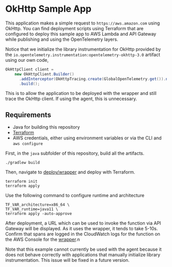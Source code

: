 # OkHttp Sample App

This application makes a simple request to `https://aws.amazon.com` using OkHttp. You can find
deployment scripts using Terraform that are configured to deploy this sample app to AWS Lambda and
API Gateway while publishing and using the OpenTelemetry layers.

Notice that we initialize the library instrumentation for OkHttp provided by the
`io.opentelemetry.instrumentation:opentelemetry-okhttp-3.0` artifact using our own code,

```java
OkHttpClient client = 
    new OkHttpClient.Builder()
      .addInterceptor(OkHttpTracing.create(GlobalOpenTelemetry.get()).newInterceptor())
      .build();
```

This is to allow the application to be deployed with the wrapper and still trace the OkHttp client.
If using the agent, this is unnecessary.

## Requirements

- Java for building this repository
- [Terraform](https://www.terraform.io/downloads.html)
- AWS credentials, either using environment variables or via the CLI and `aws configure`

First, in the `java` subfolder of this repository, build all the artifacts.

```
./gradlew build
```

Then, navigate to [deploy/wrapper](./deploy/wrapper) and deploy with Terraform.

```
terraform init
terraform apply
```

Use the following command to configure runtime and architecture

```
TF_VAR_architecture=x86_64 \
TF_VAR_runtime=java11 \
terraform apply -auto-approve
```

After deployment, a URL which can be used to invoke the function via API Gateway will be displayed. As it uses the 
wrapper, it tends to take 5-10s. Confirm that spans are logged in the CloudWatch logs for the function on the AWS Console for the
[wrapper](https://console.aws.amazon.com/cloudwatch/home?region=us-east-1#logsV2:log-groups/log-group/$252Faws$252Flambda$252Fhello-awssdk-java-wrapper).n

Note that this example cannot currently be used with the agent because it does not behave correctly
with applications that manually initialize library instrumentation. This issue will be fixed in a
future version.
